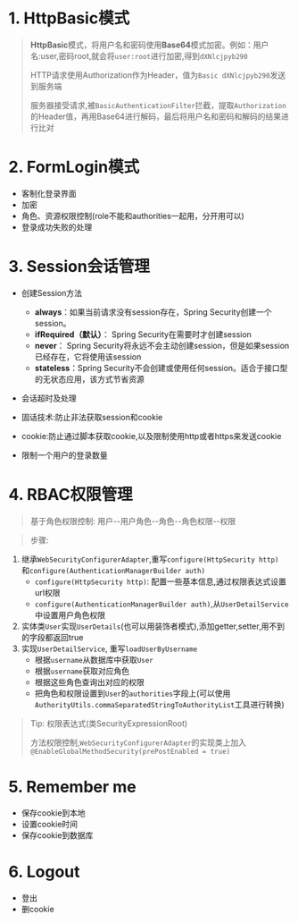 # 1. HttpBasic模式
>**HttpBasic**模式，将用户名和密码使用**Base64**模式加密。例如：用户名:user,密码root,就会将`user:root`进行加密,得到`dXNlcjpyb290`
>
>HTTP请求使用Authorization作为Header，值为`Basic dXNlcjpyb290`发送到服务端
>
>服务器接受请求,被`BasicAuthenticationFilter`拦截，提取`Authorization`的Header值，再用Base64进行解码，最后将用户名和密码和解码的结果进行比对

# 2. FormLogin模式
- 客制化登录界面
- 加密
- 角色、资源权限控制(role不能和authorities一起用，分开用可以)
- 登录成功失败的处理

# 3. Session会话管理

- 创建Session方法
  - **always**：如果当前请求没有session存在，Spring Security创建一个session。
  - **ifRequired（默认）**： Spring Security在需要时才创建session
  - **never**： Spring Security将永远不会主动创建session，但是如果session已经存在，它将使用该session
  - **stateless**：Spring Security不会创建或使用任何session。适合于接口型的无状态应用，该方式节省资源

- 会话超时及处理

- 固话技术:防止非法获取session和cookie

- cookie:防止通过脚本获取cookie,以及限制使用http或者https来发送cookie
- 限制一个用户的登录数量

# 4. RBAC权限管理

> 基于角色权限控制: 用户--用户角色--角色--角色权限--权限

> 步骤:

1. 继承`WebSecurityConfigurerAdapter`,重写`configure(HttpSecurity http) `和`configure(AuthenticationManagerBuilder auth)`
   - `configure(HttpSecurity http)`: 配置一些基本信息,通过权限表达式设置url权限
   - `configure(AuthenticationManagerBuilder auth)`,从`UserDetailService`中设置用户角色权限
2. 实体类`User`实现`UserDetails`(也可以用装饰者模式),添加getter,setter,用不到的字段都返回true
3. 实现`UserDetailService`, 重写`loadUserByUsername`
   - 根据`username`从数据库中获取`User`
   - 根据`username`获取对应角色
   - 根据这些角色查询出对应的权限
   - 把角色和权限设置到`User`的`authorities`字段上(可以使用`AuthorityUtils.commaSeparatedStringToAuthorityList`工具进行转换)

>Tip: 权限表达式(类SecurityExpressionRoot)
>
>方法权限控制,`WebSecurityConfigurerAdapter`的实现类上加入`@EnableGlobalMethodSecurity(prePostEnabled = true)`

# 5. Remember me

- 保存cookie到本地
- 设置cookie时间
- 保存cookie到数据库

# 6. Logout

- 登出
- 删cookie

